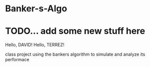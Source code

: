 # Banker-s-Algo

# TODO... add some new stuff here 

Hello, DAVID! Hello, TERREZ!

class project using the bankers algorithm to simulate and analyze its performace

